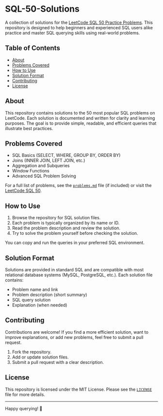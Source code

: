 # SQL-50-Solutions

A collection of solutions for the [LeetCode SQL 50 Practice Problems](https://leetcode.com/problemset/database/). This repository is designed to help beginners and experienced SQL users alike practice and master SQL querying skills using real-world problems.

## Table of Contents

- [About](#about)
- [Problems Covered](#problems-covered)
- [How to Use](#how-to-use)
- [Solution Format](#solution-format)
- [Contributing](#contributing)
- [License](#license)

## About

This repository contains solutions to the 50 most popular SQL problems on LeetCode. Each solution is documented and written for clarity and learning purposes. The goal is to provide simple, readable, and efficient queries that illustrate best practices.

## Problems Covered

- SQL Basics (SELECT, WHERE, GROUP BY, ORDER BY)
- Joins (INNER JOIN, LEFT JOIN, etc.)
- Aggregation and Subqueries
- Window Functions
- Advanced SQL Problem Solving

For a full list of problems, see the [`problems.md`](problems.md) file (if included) or visit the [LeetCode SQL 50](https://leetcode.com/problemset/database/).

## How to Use

1. Browse the repository for SQL solution files.
2. Each problem is typically organized by its name or ID.
3. Read the problem description and review the solution.
4. Try to solve the problem yourself before checking the solution.

You can copy and run the queries in your preferred SQL environment.

## Solution Format

Solutions are provided in standard SQL and are compatible with most relational database systems (MySQL, PostgreSQL, etc.). Each solution file contains:

- Problem name and link
- Problem description (short summary)
- SQL query solution
- Explanation (when needed)

## Contributing

Contributions are welcome! If you find a more efficient solution, want to improve explanations, or add new problems, feel free to submit a pull request.

1. Fork the repository.
2. Add or update solution files.
3. Submit a pull request with a clear description.

## License

This repository is licensed under the MIT License. Please see the [`LICENSE`](LICENSE) file for more details.

---

Happy querying! 🚀
